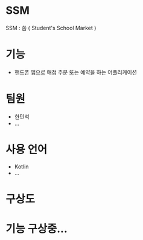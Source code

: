 # SSM
SSM : 씀 ( Student's School Market )

# 기능
 - 핸드폰 앱으로 매점 주문 또는 예약을 하는 어플리케이션

# 팀원
 - 한민석
 - ...

# 사용 언어
 - Kotlin
 - ...

# 구상도

# 기능 구상중...
